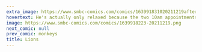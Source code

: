 ```yaml
---
extra_image: https://www.smbc-comics.com/comics/163991831020211219after.png
hovertext: He's actually only relaxed because the two 10am appointments were with lions.
image: https://www.smbc-comics.com/comics/1639918223-20211219.png
next_comic: null
prev_comic: monkeys
title: Lions
---
```


